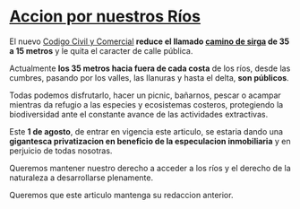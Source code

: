 # [Accion por nuestros Ríos](#legislatives)

El nuevo [Codigo Civil y Comercial](http://www.nuevocodigocivil.com/) **reduce
el llamado [camino de sirga](caminoDeSirga) de 35 a 15 metros** y le quita el
caracter de calle pública.

Actualmente **los 35 metros hacia fuera de cada costa** de los ríos, desde las
cumbres, pasando por los valles, las llanuras y hasta el delta, **son
públicos**.

Todas podemos disfrutarlo, hacer un picnic, bañarnos, pescar o acampar mientras
da refugio a las especies y ecosistemas costeros, protegiendo la biodiversidad
ante el constante avance de las actividades extractivas.

Este **1 de agosto**, de entrar en vigencia este articulo, se estaria dando una
**gigantesca privatizacion en beneficio de la especulacion inmobiliaria** y en
perjuicio de todas nosotras.

Queremos mantener nuestro derecho a acceder a los ríos y el derecho de la
naturaleza a desarrollarse plenamente.

Queremos que este articulo mantenga su redaccion anterior.
